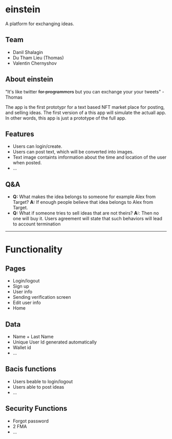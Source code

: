 # einstein

A platform for exchanging ideas.

## Team
- Danil Shalagin
- Du Tham Lieu (Thomas)
- Valentin Chernyshov

## About einstein
"It's like twitter ~~for programmers~~ but you can exchange your your tweets" - Thomas

The app is the first prototypr for a text based NFT market place for posting, and selling ideas. The first version of a this app will simulate the actuall app. In other words, this app is just a prototype of the full app.

## Features
- Users can login/create.
- Users can post text, which will be converted into images.
- Text image containts imformation about the time and location of the user when posted.
- ...


## Q&A
- **Q:** What makes the idea belongs to someone for example Alex from Target? **A:** If enough people believe that idea belongs to Alex from Target.
- **Q:** What if someone tries to sell ideas that are not theirs? **A:**: Then no one will buy it. Users agreement will state that such behaviors will lead to account termination

---
# Functionality

## Pages
- Login/logout
- Sign up
- User info
- Sending verification screen
- Edit user info
- Home

## Data
- Name + Last Name
- Unique User Id generated automatically
- Wallet id
- ...

## Bacis functions
- Users beable to login/logout
- Users able to post ideas
- ...

## Security Functions
- Forgot password
- 2 FMA
- ...
